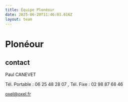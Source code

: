 ```yaml
---
title: Équipe Plonéour 
date: 2025-06-20T11:46:03.616Z
layout: team
---
```


# Plonéour 



## contact 

Paul CANEVET

Tél. Portable : 06 25 48 28 07 , Tél. Fixe : 02 98 87 68 46

oxel@oxel.fr

